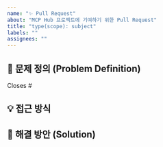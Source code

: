 ```yaml
---
name: "✨ Pull Request"
about: "MCP Hub 프로젝트에 기여하기 위한 Pull Request"
title: "type(scope): subject"
labels: ""
assignees: ""
---
```


<!-- 
### ✅ Assignee
- PR을 생성한 본인으로 할당해주세요.

### ✅ Labels
- 아래 가이드를 참고하여 PR 내용에 적절한 라벨을 선택해주세요.
- bug: 버그 수정
- documentation: 문서 추가 또는 수정
- enhancement: 새로운 기능 또는 개선 사항
- chore: 빌드, 패키지 매니저 등 설정 변경 (chore는 없으므로 enhancement 사용)
- refactor: 코드 리팩토링 (refactor는 없으므로 enhancement 사용)
-->

## 🎯 문제 정의 (Problem Definition)

<!-- 이 PR이 해결하려는 문제 또는 달성하려는 목표는 무엇인가요? -->
<!-- 관련된 이슈가 있다면 `Closes #이슈번호` 형식으로 태그해주세요. -->

Closes #

## 💡 접근 방식

<!-- 이 해결 방안을 선택한 기술적 근거나 배경을 설명해주세요. -->
<!-- 다른 대안과 비교했을 때의 장점, 또는 특정 아키텍처 원칙을 따른 이유 등을 포함할 수 있습니다. -->

## 🔑 해결 방안 (Solution)

<!-- 위 문제를 해결하기 위해 어떤 방식으로 접근하고 구현했나요? -->
<!-- - (예: ServerService에 `validate_url` 메소드를 추가하여...) -->
<!-- - (예: `ServerCreate` Pydantic 모델에 validator를 추가하여...) -->
